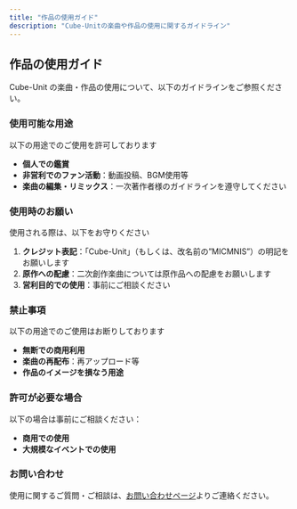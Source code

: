 ```yaml
---
title: "作品の使用ガイド"
description: "Cube-Unitの楽曲や作品の使用に関するガイドライン"
---
```


## 作品の使用ガイド

Cube-Unit の楽曲・作品の使用について、以下のガイドラインをご参照ください。

### 使用可能な用途

以下の用途でのご使用を許可しております

- **個人での鑑賞**
- **非営利でのファン活動**：動画投稿、BGM使用等
- **楽曲の編集・リミックス**：一次著作者様のガイドラインを遵守してください

### 使用時のお願い

使用される際は、以下をお守りください

1. **クレジット表記**：「Cube-Unit」（もしくは、改名前の”MICMNIS”）の明記をお願いします
2. **原作への配慮**：二次創作楽曲については原作品への配慮をお願いします
3. **営利目的での使用**：事前にご相談ください

### 禁止事項

以下の用途でのご使用はお断りしております

- **無断での商用利用**
- **楽曲の再配布**：再アップロード等
- **作品のイメージを損なう用途**

### 許可が必要な場合

以下の場合は事前にご相談ください：

- **商用での使用**
- **大規模なイベントでの使用**

### お問い合わせ

使用に関するご質問・ご相談は、[お問い合わせページ](/contact/)よりご連絡ください。
